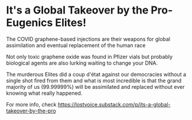 # It's a Global Takeover by the Pro-Eugenics Elites!

The COVID graphene-based injections are their weapons for global assimilation and eventual replacement of the human race

Not only toxic graphene oxide was found in Pfizer vials but probably biological agents are also lurking waiting to change your DNA.

The murderous Elites did a coup d'état against our democracies without a single shot fired from them and what is most incredible is that the grand majority of us (99.99999%) will be assimilated and replaced without ever knowing what really happened.

For more info, check https://lostvoice.substack.com/p/its-a-global-takeover-by-the-pro
